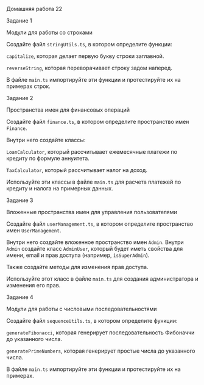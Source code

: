 Домашняя работа 22


Задание 1


Модули для работы со строками


Создайте файл `stringUtils.ts`, в котором определите функции:


`capitalize`, которая делает первую букву строки заглавной.

`reverseString`, которая переворачивает строку задом наперед.


В файле `main.ts` импортируйте эти функции и протестируйте их на примерах строк.


Задание 2


Пространства имен для финансовых операций


Создайте файл `finance.ts`, в котором определите пространство имен `Finance`. 


Внутри него создайте классы:


`LoanCalculator`, который рассчитывает ежемесячные платежи по кредиту по формуле аннуитета.

`TaxCalculator`, который рассчитывает налог на доход.


Используйте эти классы в файле `main.ts` для расчета платежей по кредиту и налога на примерных данных.


Задание 3


Вложенные пространства имен для управления пользователями


Создайте файл `userManagement.ts`, в котором определите пространство имен `UserManagement`.


Внутри него создайте вложенное пространство имен `Admin`. Внутри `Admin` создайте класс `AdminUser`, который будет иметь свойства для имени, email и прав доступа (например, `isSuperAdmin`).


Также создайте методы для изменения прав доступа.


Используйте этот класс в файле `main.ts` для создания администратора и изменения его прав.


Задание 4


Модули для работы с числовыми последовательностями


Создайте файл `sequenceUtils.ts`, в котором определите функции:


`generateFibonacci`, которая генерирует последовательность Фибоначчи до указанного числа.

`generatePrimeNumbers`, которая генерирует простые числа до указанного числа.


В файле `main.ts` импортируйте эти функции и протестируйте их на примерах.

